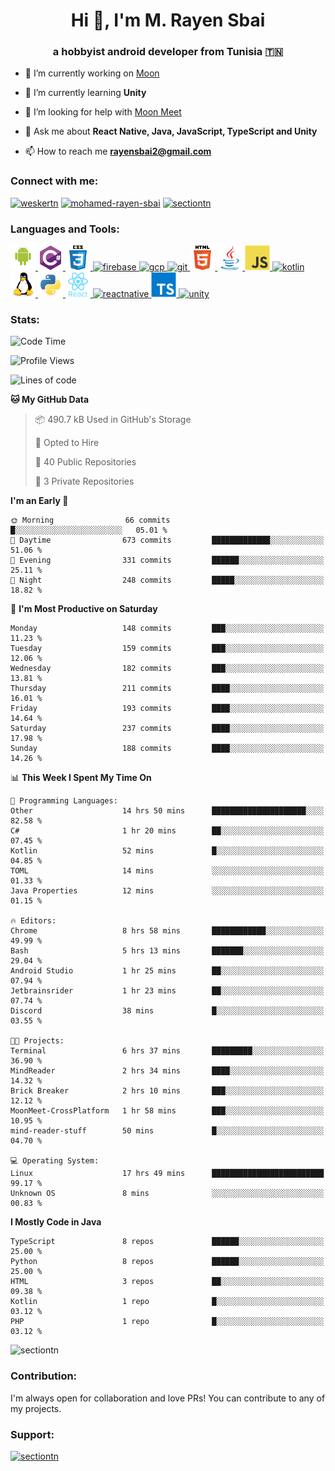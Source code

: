<h1 style="text-align: center;">Hi 👋, I'm M. Rayen Sbai</h1>
<h3 style="text-align: center;">a hobbyist android developer from Tunisia 🇹🇳</h3>

- 🔭 I’m currently working on [Moon](https://github.com/MoonMeet/)

- 🌱 I’m currently learning **Unity**

- 🤝 I’m looking for help with [Moon Meet](https://github.com/MoonMeet/MoonMeet-CrossPlatform)

- 💬 Ask me about **React Native, Java, JavaScript, TypeScript and Unity**

- 📫 How to reach me **rayensbai2@gmail.com**

<h3 style="text-align: left;">Connect with me:</h3>
<p style="text-align: left;">
<a href="https://twitter.com/weskertn" target="blank"><img style="text-align: center;" src="https://raw.githubusercontent.com/rahuldkjain/github-profile-readme-generator/master/src/images/icons/Social/twitter.svg" alt="weskertn" height="30" width="40" /></a>
<a href="https://linkedin.com/in/mohamed-rayen-sbai" target="blank"><img style="text-align: center;" src="https://raw.githubusercontent.com/rahuldkjain/github-profile-readme-generator/master/src/images/icons/Social/linked-in-alt.svg" alt="mohamed-rayen-sbai" height="30" width="40" /></a>
<a href="https://www.youtube.com/@SectionTN" target="blank"><img style="text-align: center" src="https://raw.githubusercontent.com/rahuldkjain/github-profile-readme-generator/master/src/images/icons/Social/youtube.svg" alt="sectiontn" height="30" width="40" /></a>
</p>

<h3 style="text-align: left">Languages and Tools:</h3>
<p style="text-align: left;"> <a href="https://developer.android.com" target="_blank" rel="noreferrer"> <img src="https://raw.githubusercontent.com/devicons/devicon/master/icons/android/android-original-wordmark.svg" alt="android" width="40" height="40"/> </a> <a href="https://www.w3schools.com/cs/" target="_blank" rel="noreferrer"> <img src="https://raw.githubusercontent.com/devicons/devicon/master/icons/csharp/csharp-original.svg" alt="csharp" width="40" height="40"/> </a> <a href="https://www.w3schools.com/css/" target="_blank" rel="noreferrer"> <img src="https://raw.githubusercontent.com/devicons/devicon/master/icons/css3/css3-original-wordmark.svg" alt="css3" width="40" height="40"/> </a> <a href="https://firebase.google.com/" target="_blank" rel="noreferrer"> <img src="https://www.vectorlogo.zone/logos/firebase/firebase-icon.svg" alt="firebase" width="40" height="40"/> </a> <a href="https://cloud.google.com" target="_blank" rel="noreferrer"> <img src="https://www.vectorlogo.zone/logos/google_cloud/google_cloud-icon.svg" alt="gcp" width="40" height="40"/> </a> <a href="https://git-scm.com/" target="_blank" rel="noreferrer"> <img src="https://www.vectorlogo.zone/logos/git-scm/git-scm-icon.svg" alt="git" width="40" height="40"/> </a> <a href="https://www.w3.org/html/" target="_blank" rel="noreferrer"> <img src="https://raw.githubusercontent.com/devicons/devicon/master/icons/html5/html5-original-wordmark.svg" alt="html5" width="40" height="40"/> </a> <a href="https://www.java.com" target="_blank" rel="noreferrer"> <img src="https://raw.githubusercontent.com/devicons/devicon/master/icons/java/java-original.svg" alt="java" width="40" height="40"/> </a> <a href="https://developer.mozilla.org/en-US/docs/Web/JavaScript" target="_blank" rel="noreferrer"> <img src="https://raw.githubusercontent.com/devicons/devicon/master/icons/javascript/javascript-original.svg" alt="javascript" width="40" height="40"/> </a> <a href="https://kotlinlang.org" target="_blank" rel="noreferrer"> <img src="https://www.vectorlogo.zone/logos/kotlinlang/kotlinlang-icon.svg" alt="kotlin" width="40" height="40"/> </a> <a href="https://www.linux.org/" target="_blank" rel="noreferrer"> <img src="https://raw.githubusercontent.com/devicons/devicon/master/icons/linux/linux-original.svg" alt="linux" width="40" height="40"/> </a> <a href="https://www.python.org" target="_blank" rel="noreferrer"> <img src="https://raw.githubusercontent.com/devicons/devicon/master/icons/python/python-original.svg" alt="python" width="40" height="40"/> </a> <a href="https://reactjs.org/" target="_blank" rel="noreferrer"> <img src="https://raw.githubusercontent.com/devicons/devicon/master/icons/react/react-original-wordmark.svg" alt="react" width="40" height="40"/> </a> <a href="https://reactnative.dev/" target="_blank" rel="noreferrer"> <img src="https://reactnative.dev/img/header_logo.svg" alt="reactnative" width="40" height="40"/> </a> <a href="https://www.typescriptlang.org/" target="_blank" rel="noreferrer"> <img src="https://raw.githubusercontent.com/devicons/devicon/master/icons/typescript/typescript-original.svg" alt="typescript" width="40" height="40"/> </a> <a href="https://unity.com/" target="_blank" rel="noreferrer"> <img src="https://www.vectorlogo.zone/logos/unity3d/unity3d-icon.svg" alt="unity" width="40" height="40"/> </a> </p>

<h3 align="left">Stats:</h3>

<!--START_SECTION:SECTIONTN-->
![Code Time](http://img.shields.io/badge/Code%20Time-424%20hrs%2020%20mins-blue)

![Profile Views](http://img.shields.io/badge/Profile%20Views-1-blue)

![Lines of code](https://img.shields.io/badge/From%20Hello%20World%20I%27ve%20Written-1.4%20million%20lines%20of%20code-blue)

**🐱 My GitHub Data** 

> 📦 490.7 kB Used in GitHub's Storage 
 > 
> 💼 Opted to Hire
 > 
> 📜 40 Public Repositories 
 > 
> 🔑 3 Private Repositories 
 > 
**I'm an Early 🐤** 

```text
🌞 Morning                66 commits          █░░░░░░░░░░░░░░░░░░░░░░░░   05.01 % 
🌆 Daytime                673 commits         █████████████░░░░░░░░░░░░   51.06 % 
🌃 Evening                331 commits         ██████░░░░░░░░░░░░░░░░░░░   25.11 % 
🌙 Night                  248 commits         █████░░░░░░░░░░░░░░░░░░░░   18.82 % 
```
📅 **I'm Most Productive on Saturday** 

```text
Monday                   148 commits         ███░░░░░░░░░░░░░░░░░░░░░░   11.23 % 
Tuesday                  159 commits         ███░░░░░░░░░░░░░░░░░░░░░░   12.06 % 
Wednesday                182 commits         ███░░░░░░░░░░░░░░░░░░░░░░   13.81 % 
Thursday                 211 commits         ████░░░░░░░░░░░░░░░░░░░░░   16.01 % 
Friday                   193 commits         ████░░░░░░░░░░░░░░░░░░░░░   14.64 % 
Saturday                 237 commits         ████░░░░░░░░░░░░░░░░░░░░░   17.98 % 
Sunday                   188 commits         ████░░░░░░░░░░░░░░░░░░░░░   14.26 % 
```


📊 **This Week I Spent My Time On** 

```text
💬 Programming Languages: 
Other                    14 hrs 50 mins      █████████████████████░░░░   82.58 % 
C#                       1 hr 20 mins        ██░░░░░░░░░░░░░░░░░░░░░░░   07.45 % 
Kotlin                   52 mins             █░░░░░░░░░░░░░░░░░░░░░░░░   04.85 % 
TOML                     14 mins             ░░░░░░░░░░░░░░░░░░░░░░░░░   01.33 % 
Java Properties          12 mins             ░░░░░░░░░░░░░░░░░░░░░░░░░   01.15 % 

🔥 Editors: 
Chrome                   8 hrs 58 mins       ████████████░░░░░░░░░░░░░   49.99 % 
Bash                     5 hrs 13 mins       ███████░░░░░░░░░░░░░░░░░░   29.04 % 
Android Studio           1 hr 25 mins        ██░░░░░░░░░░░░░░░░░░░░░░░   07.94 % 
Jetbrainsrider           1 hr 23 mins        ██░░░░░░░░░░░░░░░░░░░░░░░   07.74 % 
Discord                  38 mins             █░░░░░░░░░░░░░░░░░░░░░░░░   03.55 % 

🐱‍💻 Projects: 
Terminal                 6 hrs 37 mins       █████████░░░░░░░░░░░░░░░░   36.90 % 
MindReader               2 hrs 34 mins       ████░░░░░░░░░░░░░░░░░░░░░   14.32 % 
Brick Breaker            2 hrs 10 mins       ███░░░░░░░░░░░░░░░░░░░░░░   12.12 % 
MoonMeet-CrossPlatform   1 hr 58 mins        ███░░░░░░░░░░░░░░░░░░░░░░   10.95 % 
mind-reader-stuff        50 mins             █░░░░░░░░░░░░░░░░░░░░░░░░   04.70 % 

💻 Operating System: 
Linux                    17 hrs 49 mins      █████████████████████████   99.17 % 
Unknown OS               8 mins              ░░░░░░░░░░░░░░░░░░░░░░░░░   00.83 % 
```

**I Mostly Code in Java** 

```text
TypeScript               8 repos             ██████░░░░░░░░░░░░░░░░░░░   25.00 % 
Python                   8 repos             ██████░░░░░░░░░░░░░░░░░░░   25.00 % 
HTML                     3 repos             ██░░░░░░░░░░░░░░░░░░░░░░░   09.38 % 
Kotlin                   1 repo              █░░░░░░░░░░░░░░░░░░░░░░░░   03.12 % 
PHP                      1 repo              █░░░░░░░░░░░░░░░░░░░░░░░░   03.12 % 
```




<!--END_SECTION:SECTIONTN-->

<div style="text-align:left;">
<p> <img src="https://github-readme-streak-stats.herokuapp.com/?user=sectiontn&theme=dark" alt="sectiontn" /> </p>
</div>

<h3 style="text-align: left;">Contribution:</h3>
I'm always open for collaboration and love PRs! You can contribute to any of my projects.

<h3 style="text-align: left;">Support:</h3>
<p><a href="https://www.buymeacoffee.com/sectiontn"> <img style="text-align: left;" src="https://cdn.buymeacoffee.com/buttons/v2/default-yellow.png" height="50" width="210" alt="sectiontn" /></a></p><br><br>
